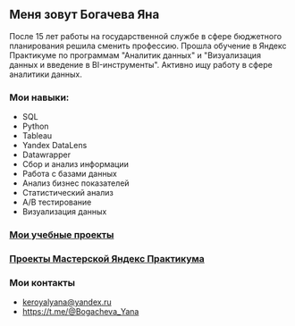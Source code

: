 ## Меня зовут Богачева Яна
После 15 лет работы на государственной службе в сфере бюджетного планирования решила сменить профессию. Прошла обучение в Яндекс Практикуме по программам "Аналитик данных" и "Визуализация данных и введение в BI-инструменты". Активно ищу работу в сфере аналитики данных. 

### Мои навыки:
- SQL
- Python
- Tableau
- Yandex DataLens
- Datawrapper
- Сбор и анализ информации
- Работа с базами данных
- Анализ бизнес показателей
- Статистический анализ
- А/В тестирование
- Визуализация данных

### [Мои учебные проекты](https://github.com/YanaBogacheva/Yandex_Practicum)
### [Проекты Мастерской Яндекс Практикума](https://github.com/YanaBogacheva/Yandex_Praktikum_Workshop)

### Мои контакты
- keroyalyana@yandex.ru
- https://t.me/@Bogacheva_Yana
